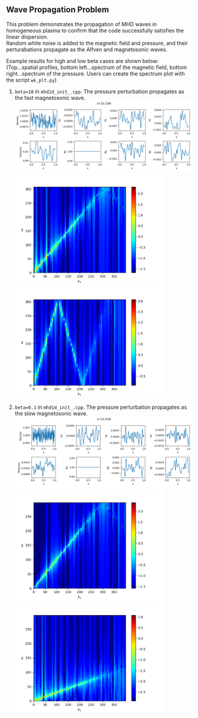 ## Wave Propagation Problem
This problem demonstrates the propagation of MHD waves in homogeneous plasma to confirm that the code successfully satisfies the linear dispersion.<br>
Random white noise is added to the magnetic field and pressure, and their perturabations propagate as the Alfven and magnetosonic waves.

Example results for high and low beta cases are shown below:<br>
(Top...spatial profiles, bottom left...spectrum of the magnetic field, bottom right...spectrum of the pressure. Users can create the spectrum plot with the script `wk_plt.py`)

1. `beta=10` in `mhd1d_init_.cpp`. The pressure perturbation propagates as the fast magnetosonic wave.
![Wave profile for beta=10](../../imgs/wave/wave_b1e+1.png)
<img src="../../imgs/wave/wk_by_b1e+1.png" alt="Spectrum of by for beta=10" width="400px"><img src="../../imgs/wave/wk_pr_b1e+1.png" alt="Spectrum of pr for beta=10" width="400px">

2. `beta=0.1` in `mhd1d_init_.cpp`. The pressure perturbation propagates as the slow magnetosonic wave.
![Wave profile for beta=0.1](../../imgs/wave/wave_b1e-1.png)
<img src="../../imgs/wave/wk_by_b1e-1.png" alt="Spectrum of by for beta=0.1" width="400px"><img src="../../imgs/wave/wk_pr_b1e-1.png" alt="Spectrum of pr for beta=0.1" width="400px">
